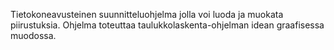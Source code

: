 Tietokoneavusteinen suunnitteluohjelma jolla voi luoda ja muokata piirustuksia. Ohjelma toteuttaa taulukkolaskenta-ohjelman idean graafisessa muodossa.
